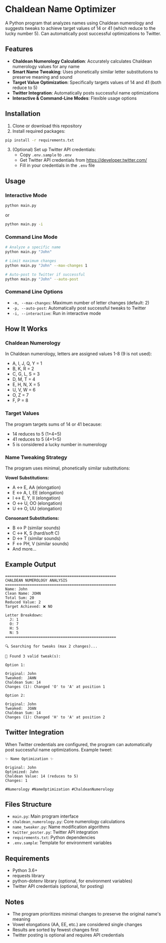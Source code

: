# Chaldean Name Optimizer

A Python program that analyzes names using Chaldean numerology and suggests tweaks to achieve target values of 14 or 41 (which reduce to the lucky number 5). Can automatically post successful optimizations to Twitter.

## Features

- **Chaldean Numerology Calculation**: Accurately calculates Chaldean numerology values for any name
- **Smart Name Tweaking**: Uses phonetically similar letter substitutions to preserve meaning and sound
- **Target Value Optimization**: Specifically targets values of 14 and 41 (both reduce to 5)
- **Twitter Integration**: Automatically posts successful name optimizations
- **Interactive & Command-Line Modes**: Flexible usage options

## Installation

1. Clone or download this repository
2. Install required packages:
```bash
pip install -r requirements.txt
```

3. (Optional) Set up Twitter API credentials:
   - Copy `.env.sample` to `.env`
   - Get Twitter API credentials from https://developer.twitter.com/
   - Fill in your credentials in the `.env` file

## Usage

### Interactive Mode
```bash
python main.py
```
or
```bash
python main.py -i
```

### Command Line Mode
```bash
# Analyze a specific name
python main.py "John"

# Limit maximum changes
python main.py "John" --max-changes 1

# Auto-post to Twitter if successful
python main.py "John" --auto-post
```

### Command Line Options
- `-m, --max-changes`: Maximum number of letter changes (default: 2)
- `-p, --auto-post`: Automatically post successful tweaks to Twitter
- `-i, --interactive`: Run in interactive mode

## How It Works

### Chaldean Numerology
In Chaldean numerology, letters are assigned values 1-8 (9 is not used):
- A, I, J, Q, Y = 1
- B, K, R = 2
- C, G, L, S = 3
- D, M, T = 4
- E, H, N, X = 5
- U, V, W = 6
- O, Z = 7
- F, P = 8

### Target Values
The program targets sums of 14 or 41 because:
- 14 reduces to 5 (1+4=5)
- 41 reduces to 5 (4+1=5)
- 5 is considered a lucky number in numerology

### Name Tweaking Strategy
The program uses minimal, phonetically similar substitutions:

**Vowel Substitutions:**
- A ↔ E, AA (elongation)
- E ↔ A, I, EE (elongation)
- I ↔ E, Y, II (elongation)
- O ↔ U, OO (elongation)
- U ↔ O, UU (elongation)

**Consonant Substitutions:**
- B ↔ P (similar sounds)
- C ↔ K, S (hard/soft C)
- D ↔ T (similar sounds)
- F ↔ PH, V (similar sounds)
- And more...

## Example Output

```
==================================================
CHALDEAN NUMEROLOGY ANALYSIS
==================================================
Name: John
Clean Name: JOHN
Total Sum: 20
Reduced Value: 2
Target Achieved: ❌ NO

Letter Breakdown:
  J: 1
  O: 7
  H: 5
  N: 5
==================================================

🔍 Searching for tweaks (max 2 changes)...

🎯 Found 3 valid tweak(s):

Option 1:

Original: John
Tweaked:  JAHN
Chaldean Sum: 14
Changes (1): Changed 'O' to 'A' at position 1

Option 2:

Original: John
Tweaked:  JOAN
Chaldean Sum: 14
Changes (1): Changed 'H' to 'A' at position 2
```

## Twitter Integration

When Twitter credentials are configured, the program can automatically post successful name optimizations. Example tweet:

```
✨ Name Optimization ✨

Original: John
Optimized: Jahn
Chaldean Value: 14 (reduces to 5)
Changes: 1

#Numerology #NameOptimization #ChaldeanNumerology
```

## Files Structure

- `main.py`: Main program interface
- `chaldean_numerology.py`: Core numerology calculations
- `name_tweaker.py`: Name modification algorithms
- `twitter_poster.py`: Twitter API integration
- `requirements.txt`: Python dependencies
- `.env.sample`: Template for environment variables

## Requirements

- Python 3.6+
- requests library
- python-dotenv library (optional, for environment variables)
- Twitter API credentials (optional, for posting)

## Notes

- The program prioritizes minimal changes to preserve the original name's meaning
- Vowel elongations (AA, EE, etc.) are considered single changes
- Results are sorted by fewest changes first
- Twitter posting is optional and requires API credentials